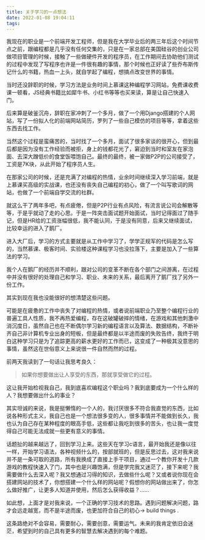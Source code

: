 ```yaml
---
title: 关于学习的一点想法
date: 2022-01-08 19:04:11
tags:
---
```


我现在的职业是一个前端开发工程师，但是我在大学毕业后的两三年后这个时间节点之前，跟编程都是几乎没有任何交集的，只是在一家总部在美国硅谷的创业公司做项目管理的时候，接触了一些做硬件开发的程序员，在工作期间去协助他们测试的过程中发现了写程序也许是一件很有趣的事情，那个时候也正好读了些乔布斯传记什么的书籍，热血一上头，就自学起了编程，想搞点改变世界的事情。

当时还没辞职的时候，学习方法是业务时间上慕课这种编程学习网站，免费课收费课一顿看，JS经典书籍比如犀牛书、小红书等等也买来读，算是让自己快速入门。

后来算是破釜沉舟，辞职在家冲刺了一个多月，做了一个用Django搭建的个人网站，写了一份拟人化的前端网站简历，罗列了一些自己模仿的项目等等，拿着这些东西去找工作。

当然这个过程是蛮痛苦的，当时找了一个多月，面试了很多家谈的很开心，但到最后都是因为没有工作经验而被拒，身上的钱都花光了，窘迫到当时和室友在家泡面、去深大蹭低价的食堂饭喂饱自己。最终的最终，被一家做P2P的公司接受了，工资是7K块，从此开始了程序员人生。

在那家公司的时候，还是充满了对编程的热情，业余时间继续深入学习前端，就是上慕课买高级的实战课，也还没有丧失自己编程的初心，做了一个叫写歌词的网站，也做了一个前端自学交流的社群。

就这么干了两年多吧，有点疲倦，但是P2P行业有点风险，有流言说公司会解散等等，于是乎就动了走的心思。于是一阵突击面试题开始面试，当时记得面过了随手记，但是HR给的工资涨幅很低，我不能认同，于是没有同意，后来又继续面试，比较幸运的进入了鹅厂。

进入大厂后，学习的方式主要就是从工作中学习了，学学正规军的代码是怎么写的，当然慕课、极客时间、实验楼这种课程学习也没拉落下，主要是加入了一些算法的学习。

我个人在鹅厂的经历并不顺利，跟对公司的变革不断在各个部门之间游离，在过程中并没有很好的处理自己和学习、职业、未来的关系，最后离开了鹅厂找了另外一份工作。

其实到现在我也没能很好的想清楚这些问题。

可能是在疲惫的工作中丧失了对编程的热情，或者说前端职业乃至整个编程行业的普遍工具人性质，我不再热爱编程，存在这破罐破摔的情绪，在游戏和其他刺激中消沉度日，虽然自己也在不断偶尔学习新的编程语言以及算法、数据结构，不断补齐自己非计算机专业出身的短板，但是最终都是以半途而废的失败告终，我终于明白这种学习只是为了追踪更高的薪水更好的工作而已，这变成了一种极其没意思的事情，虽然这在世俗意义上来说很一件自然而然的过程。

前两天我读到了一句话让我思考良久：

> 如果你想要做出让人享受的东西，那就享受做它的过程。

这让我开始检视我自己，我到底喜欢编程这个职业吗？我到底要成为一个什么样的人？我想要做出什么的事业？

其实坦诚的来说，我是挺懒惰的一个人的，我讨厌很多不符合我直觉的东西，比如说各种形式主义，我自己也是一个想法很多变的人，很多事情并不能做到长久，我也认为自己存在某种程度的眼高手低，这些都让我吃到很多的苦头，也让我一度觉得自己可能无法成就一些更有意义的事情。

话题扯的越来越远了，回到学习上来。这些天在学习c语言，最开始我还是像以往一样，开始学习语法，各种视频什么的，按部就班的，但是反思过去，这对我来说并不是一条可取的道路，所有我换成了直接上手干项目，通过一个教你开发十几款游戏的教程快速入了门，其中也是兴趣饱满，但是学完我又迷茫了，接下来呢？我需要做什么去深入呢？我又想通过习得的知识，去做些什么呢？又或者说你现在会搭建网站的技术了，你想搭建一个什么样的网站呢？假想你的网站做出来了，你怎么做好推广，让更多人知道并使用，然后怎么获得收益？......

如此想，上面才是对我来说，一个正确的学习技术的思路。遇到问题解决问题，路才会远走越宽，而不是半途而废，也更加符合自己的初心-> build things .

这条路绝对不会容易，需要耐心，需要创意，需要运气。未来的我肯定依旧会迷茫，希望到时的自己具有更多的智慧去解决遇到的每个难题。





